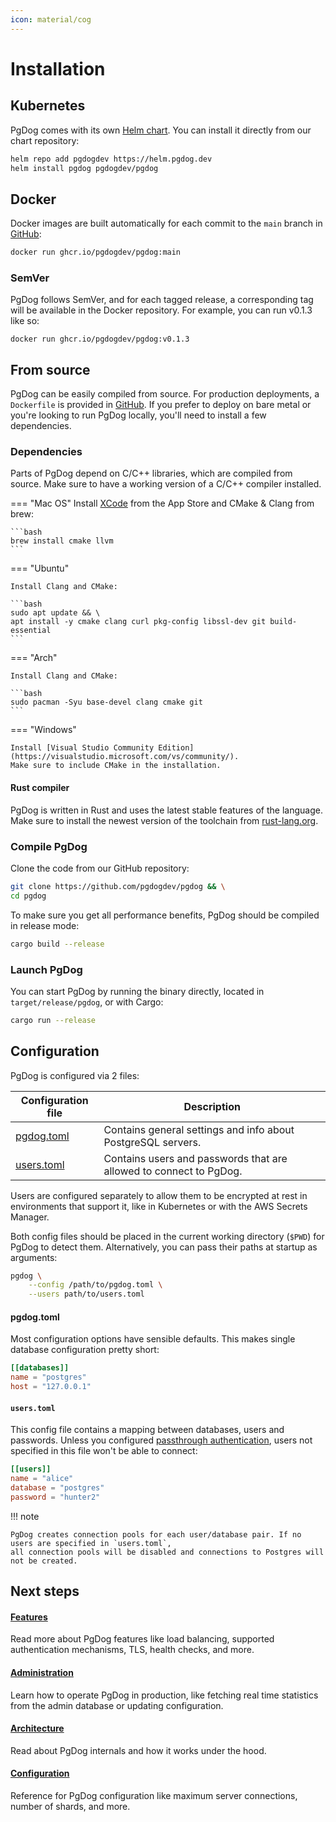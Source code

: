 ```yaml
---
icon: material/cog
---
```

# Installation

## Kubernetes

PgDog comes with its own [Helm chart](https://github.com/pgdogdev/helm). You can install it directly from our chart repository:

```bash
helm repo add pgdogdev https://helm.pgdog.dev
helm install pgdog pgdogdev/pgdog
```

## Docker

Docker images are built automatically for each commit to the `main` branch in [GitHub](https://github.com/pgdogdev/pgdog/pkgs/container/pgdog):

```bash
docker run ghcr.io/pgdogdev/pgdog:main
```

### SemVer

PgDog follows SemVer, and for each tagged release, a corresponding tag will be available in the Docker repository. For example, you can run v0.1.3 like so:

```
docker run ghcr.io/pgdogdev/pgdog:v0.1.3
```

## From source

PgDog can be easily compiled from source. For production deployments, a `Dockerfile` is provided in [GitHub](https://github.com/pgdogdev/pgdog/tree/main/Dockerfile). If you prefer to deploy on bare metal or you're looking to run PgDog locally, you'll need to install a few dependencies.

### Dependencies

Parts of PgDog depend on C/C++ libraries, which are compiled from source. Make sure to have a working version of a C/C++ compiler installed.

=== "Mac OS"
    Install [XCode](https://developer.apple.com/xcode/) from the App Store and CMake & Clang from brew:

    ```bash
    brew install cmake llvm
    ```

=== "Ubuntu"

    Install Clang and CMake:

    ```bash
    sudo apt update && \
    apt install -y cmake clang curl pkg-config libssl-dev git build-essential
    ```

=== "Arch"

    Install Clang and CMake:

    ```bash
    sudo pacman -Syu base-devel clang cmake git
    ```

=== "Windows"

    Install [Visual Studio Community Edition](https://visualstudio.microsoft.com/vs/community/).
    Make sure to include CMake in the installation.

#### Rust compiler

PgDog is written in Rust and uses the latest stable features of the language. Make sure to install the newest version of the toolchain from [rust-lang.org](https://rust-lang.org).

### Compile PgDog

Clone the code from our GitHub repository:

```bash
git clone https://github.com/pgdogdev/pgdog && \
cd pgdog
```

To make sure you get all performance benefits, PgDog should be compiled in release mode:

```bash
cargo build --release
```

### Launch PgDog

You can start PgDog by running the binary directly, located in `target/release/pgdog`, or with Cargo:

```bash
cargo run --release
```

## Configuration

PgDog is configured via 2 files:

| Configuration file | Description |
|-|-|
| [pgdog.toml](configuration/index.md) | Contains general settings and info about PostgreSQL servers. |
| [users.toml](configuration/users.toml/users.md) | Contains users and passwords that are allowed to connect to PgDog. |

Users are configured separately to allow them to be encrypted at rest in environments that support it, like in Kubernetes or with the AWS Secrets Manager.

Both config files should be placed in the current working directory (`$PWD`) for PgDog to detect them. Alternatively,
you can pass their paths at startup as arguments:

```bash
pgdog \
    --config /path/to/pgdog.toml \
    --users path/to/users.toml
```

#### pgdog.toml

Most configuration options have sensible defaults. This makes single database configuration pretty short:

```toml
[[databases]]
name = "postgres"
host = "127.0.0.1"
```

#### `users.toml`

This config file contains a mapping between databases, users and passwords. Unless you configured [passthrough authentication](features/authentication.md#passthrough-authentication), users not specified in this file won't be able to connect:

```toml
[[users]]
name = "alice"
database = "postgres"
password = "hunter2"
```

!!! note

    PgDog creates connection pools for each user/database pair. If no users are specified in `users.toml`,
    all connection pools will be disabled and connections to Postgres will not be created.

## Next steps

<div class="grid">
    <div>
        <h4><a href="/features/">Features</a></h4>
        <p>Read more about PgDog features like load balancing, supported authentication mechanisms, TLS, health checks, and more.</p>
    </div>
    <div>
        <h4><a href="/administration/">Administration</a></h4>
        <p>Learn how to operate PgDog in production, like fetching real time statistics from the admin database or updating configuration.</p>
    </div>
    <div>
        <h4><a href="/architecture/">Architecture</a></h4>
        <p>Read about PgDog internals and how it works under the hood.</p>
    </div>
    <div>
        <h4><a href="/configuration/">Configuration</a></h4>
        <p>Reference for PgDog configuration like maximum server connections, number of shards, and more.</p>
    </div>
</div>
